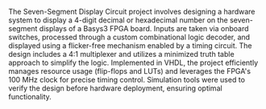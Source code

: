 The Seven-Segment Display Circuit project involves designing a hardware system to display a 4-digit decimal or hexadecimal number on the seven-segment displays of a Basys3 FPGA board.
Inputs are taken via onboard switches, processed through a custom combinational logic decoder, and displayed using a flicker-free mechanism enabled by a timing circuit. 
The design includes a 4:1 multiplexer and utilizes a minimized truth table approach to simplify the logic. 
Implemented in VHDL, the project efficiently manages resource usage (flip-flops and LUTs) and leverages the FPGA's 100 MHz clock for precise timing control. 
Simulation tools were used to verify the design before hardware deployment, ensuring optimal functionality.
